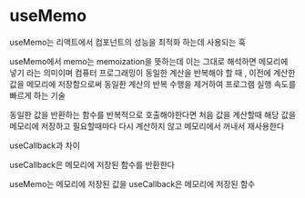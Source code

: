 # useMemo

useMemo는 리액트에서 컴포넌트의 성능을 최적화 하는데 사용되는 훅

useMemo에서 memo는 memoization을 뜻하는데 이는 그대로 해석하면 메모리에 넣기 라는 의미이며
컴퓨터 프로그래밍이 동일한 계산을 반복해야 할 때 , 이전에 계산한 값을 메모리에
저장함으로써 동일한 계산의 반복 수행을 제거하여 프로그램 실행 속도를 빠르게 하는 기술

동일한 값을 반환하는 함수를 반복적으로 호출해야한다면 처음 값을 계산할때 해당 값을
메모리에 저장하고 필요할때마다 다시 계산하지 않고 메모리에서 꺼내서 재사용한다

useCallback과 차이

useCallback은 메모리에 저장된 함수를 반환한다

useMemo는 메모리에 저장된 값을
useCallback은 메모리에 저장된 함수
